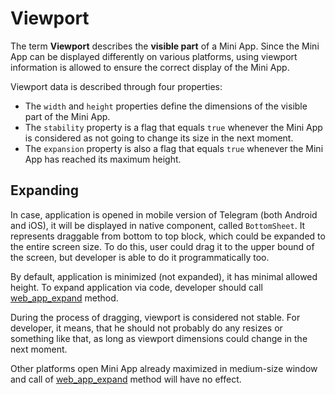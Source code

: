 # Viewport

The term **Viewport** describes the **visible part** of a Mini App. Since the Mini App can be
displayed differently on various platforms, using viewport information is allowed to ensure the
correct display of the Mini App.

Viewport data is described through four properties:

- The `width` and `height` properties define the dimensions of the visible part of the Mini App.
- The `stability` property is a flag that equals `true` whenever the Mini App is considered as not
  going to change its size in the next moment.
- The `expansion` property is also a flag that equals `true` whenever the Mini App has reached its
  maximum height.

## Expanding

In case, application is opened in mobile version of Telegram (both Android and iOS), it will be
displayed in native component, called `BottomSheet`. It represents draggable from bottom to top
block, which could be expanded to the entire screen size. To do this, user could drag it to the
upper bound of the screen, but developer is able to do it programmatically too.

By default, application is minimized (not expanded), it has minimal allowed height. To expand
application via code, developer should
call [web_app_expand](../apps-communication/methods.md#web-app-expand) method.

During the process of dragging, viewport is considered not stable. For developer, it means, that he
should not probably do any resizes or something like that, as long as viewport dimensions could
change in the next moment.

Other platforms open Mini App already maximized in medium-size window and call
of [web_app_expand](../apps-communication/methods.md#web-app-expand) method will have no effect.
